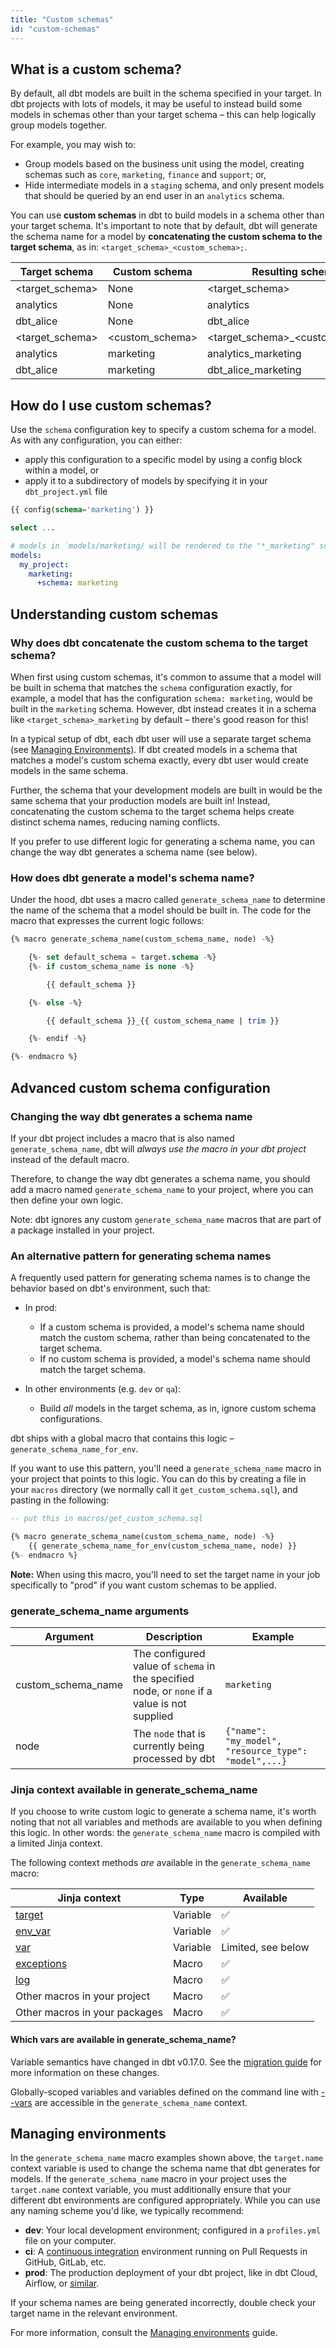 ```yaml
---
title: "Custom schemas"
id: "custom-schemas"
---
```


## What is a custom schema?
By default, all dbt models are built in the schema specified in your target. In dbt projects with lots of models, it may be useful to instead build some models in schemas other than your target schema – this can help logically group models together.

For example, you may wish to:
* Group models based on the business unit using the model, creating schemas such as `core`, `marketing`, `finance` and `support`; or,
* Hide intermediate models in a `staging` schema, and only present models that should be queried by an end user in an `analytics` schema.

You can use **custom schemas** in dbt to build models in a schema other than your target schema. It's important to note that by default, dbt will generate the schema name for a model by **concatenating the custom schema to the target schema**, as in: `<target_schema>_<custom_schema>;`.

| Target schema | Custom schema | Resulting schema |
| ------------- | ------------- | ---------------- |
| &lt;target_schema&gt; | None | &lt;target_schema&gt; |
| analytics | None | analytics |
| dbt_alice | None | dbt_alice |
| &lt;target_schema&gt; | &lt;custom_schema&gt; | &lt;target_schema&gt;\_&lt;custom_schema&gt; |
| analytics | marketing | analytics_marketing |
| dbt_alice | marketing | dbt_alice_marketing |

## How do I use custom schemas?
Use the `schema` configuration key to specify a custom schema for a model. As with any configuration, you can either:
* apply this configuration to a specific model by using a config block within a model, or
* apply it to a subdirectory of models by specifying it in your `dbt_project.yml` file

<File name='orders.sql'>

```sql
{{ config(schema='marketing') }}

select ...
```

</File>



<File name='dbt_project.yml'>

```yaml
# models in `models/marketing/ will be rendered to the "*_marketing" schema
models:
  my_project:
    marketing:
      +schema: marketing
```

</File>

## Understanding custom schemas

### Why does dbt concatenate the custom schema to the target schema?
When first using custom schemas, it's common to assume that a model will be built in schema that matches the `schema` configuration exactly, for example, a model that has the configuration `schema: marketing`, would be built in the `marketing` schema. However, dbt instead creates it in a schema like `<target_schema>_marketing` by default – there's good reason for this!

In a typical setup of dbt, each dbt user will use a separate target schema (see [Managing Environments](using-custom-schemas#managing-environments)). If dbt created models in a schema that matches a model's custom schema exactly, every dbt user would create models in the same schema.

Further, the schema that your development models are built in would be the same schema that your production models are built in! Instead, concatenating the custom schema to the target schema helps create distinct schema names, reducing naming conflicts.

If you prefer to use different logic for generating a schema name, you can change the way dbt generates a schema name (see below).

### How does dbt generate a model's schema name?
Under the hood, dbt uses a macro called `generate_schema_name` to determine the name of the schema that a model should be built in. The code for the macro that expresses the current logic follows:

```sql
{% macro generate_schema_name(custom_schema_name, node) -%}

    {%- set default_schema = target.schema -%}
    {%- if custom_schema_name is none -%}

        {{ default_schema }}

    {%- else -%}

        {{ default_schema }}_{{ custom_schema_name | trim }}

    {%- endif -%}

{%- endmacro %}
```

## Advanced custom schema configuration

### Changing the way dbt generates a schema name
If your dbt project includes a macro that is also named `generate_schema_name`, dbt will _always use the macro in your dbt project_ instead of the default macro.

Therefore, to change the way dbt generates a schema name, you should add a macro named `generate_schema_name` to your project, where you can then define your own logic.

Note: dbt ignores any custom `generate_schema_name` macros that are part of a package installed in your project.

### An alternative pattern for generating schema names
A frequently used pattern for generating schema names is to change the behavior based on dbt's environment, such that:

- In prod:
  - If a custom schema is provided, a model's schema name should match the custom schema, rather than being concatenated to the target schema.
  - If no custom schema is provided, a model's schema name should match the target schema.

- In other environments (e.g. `dev` or `qa`):
  - Build _all_ models in the target schema, as in, ignore custom schema configurations.

dbt ships with a global macro that contains this logic – `generate_schema_name_for_env`.

If you want to use this pattern, you'll need a `generate_schema_name` macro in your project that points to this logic. You can do this by creating a file in your `macros` directory (we normally call it `get_custom_schema.sql`), and pasting in the following:

<File name='macros/get_custom_schema.sql'>

```sql
-- put this in macros/get_custom_schema.sql

{% macro generate_schema_name(custom_schema_name, node) -%}
    {{ generate_schema_name_for_env(custom_schema_name, node) }}
{%- endmacro %}
```

</File>

**Note:** When using this macro, you'll need to set the target name in your job specifically to "prod" if you want custom schemas to be applied.

### generate_schema_name arguments

| Argument | Description | Example |
| -------- | ----------- | ------- |
| custom_schema_name | The configured value of `schema` in the specified node, or `none` if a value is not supplied | `marketing` |
| node | The `node` that is currently being processed by dbt | `{"name": "my_model", "resource_type": "model",...}` |

### Jinja context available in generate_schema_name
If you choose to write custom logic to generate a schema name, it's worth noting that not all variables and methods are available to you when defining this logic. In other words: the `generate_schema_name` macro is compiled with a limited Jinja context.

The following context methods _are_ available in the `generate_schema_name` macro:

| Jinja context | Type | Available |
| ------------- | ---- | --------- |
| [target](target) | Variable | ✅ |
| [env_var](env_var) | Variable | ✅ |
| [var](var) | Variable | Limited, see below |
| [exceptions](exceptions) | Macro | ✅ |
| [log](log) | Macro | ✅ |
| Other macros in your project | Macro | ✅ |
| Other macros in your packages | Macro | ✅ |


#### Which vars are available in generate_schema_name?

<Changelog>

Variable semantics have changed in dbt v0.17.0. See the [migration guide](/guides/migration/versions)
for more information on these changes.

</Changelog>

Globally-scoped variables and variables defined on the command line with
[--vars](using-variables) are accessible in the `generate_schema_name` context.

## Managing environments

In the `generate_schema_name` macro examples shown above, the `target.name` context variable is used to change the schema name that dbt generates for models. If the `generate_schema_name` macro in your project uses the `target.name` context variable, you must additionally ensure that your different dbt environments are configured appropriately. While you can use any naming scheme you'd like, we typically recommend:
 - **dev**: Your local development environment; configured in a `profiles.yml` file on your computer.
 - **ci**:  A [continuous integration](cloud-enabling-continuous-integration-with-github) environment running on Pull Requests in GitHub, GitLab, etc.
 - **prod**: The production deployment of your dbt project, like in dbt Cloud, Airflow, or [similar](/docs/deploy/deployments).

If your schema names are being generated incorrectly, double check your target name in the relevant environment.

For more information, consult the [Managing environments](managing-environments) guide.
